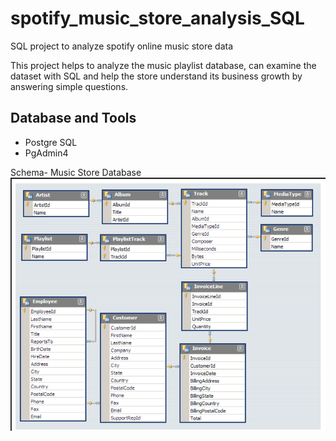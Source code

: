 # spotify_music_store_analysis_SQL

SQL project to analyze spotify online music store data

This project helps to analyze the music playlist database, can examine the dataset with SQL and help the store understand its business growth by answering simple questions.

## Database and Tools
* Postgre SQL
* PgAdmin4

Schema- Music Store Database  
![MusicDatabaseSchema](https://github.com/BasavanjaliBiradar/spotify_muisc_store_analysis_SQL/blob/main/MusicDatabaseSchema.png)
